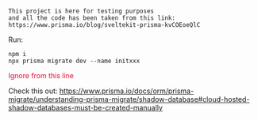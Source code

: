 ```

This project is here for testing purposes
and all the code has been taken from this link: https://www.prisma.io/blog/sveltekit-prisma-kvCOEoeQlC

```

Run:
```
npm i
npx prisma migrate dev --name initxxx

```



<span style="color:crimson;"> Ignore from this line</span>

Check this out: https://www.prisma.io/docs/orm/prisma-migrate/understanding-prisma-migrate/shadow-database#cloud-hosted-shadow-databases-must-be-created-manually